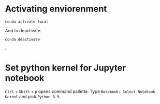 # Activating enviorenment
```
conda activate local
```
And to deactivate:
```
conda deactivate
```
.

# Set python kernel for Jupyter notebook
```Ctrl``` + ```Shift``` + ```p``` opens command pallette. Type
```Notebook: Select Notebook Kernel``` and pick ```Python 3.9```.